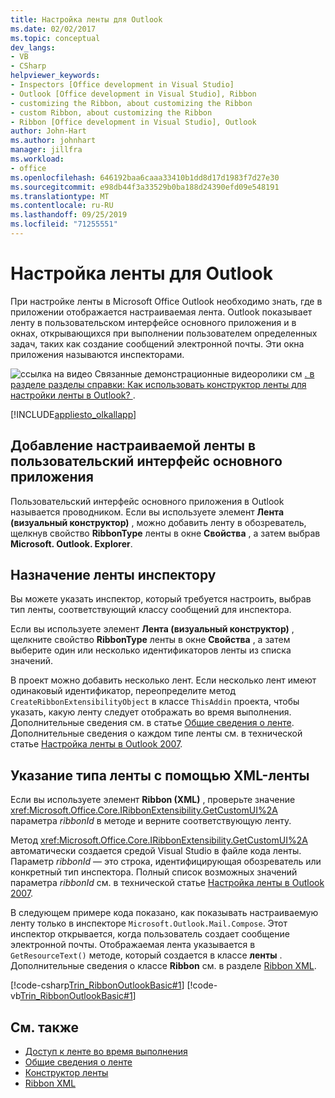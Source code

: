 ```yaml
---
title: Настройка ленты для Outlook
ms.date: 02/02/2017
ms.topic: conceptual
dev_langs:
- VB
- CSharp
helpviewer_keywords:
- Inspectors [Office development in Visual Studio]
- Outlook [Office development in Visual Studio], Ribbon
- customizing the Ribbon, about customizing the Ribbon
- custom Ribbon, about customizing the Ribbon
- Ribbon [Office development in Visual Studio], Outlook
author: John-Hart
ms.author: johnhart
manager: jillfra
ms.workload:
- office
ms.openlocfilehash: 646192baa6caaa33410b1dd8d17d1983f7d27e30
ms.sourcegitcommit: e98db44f3a33529b0ba188d24390efd09e548191
ms.translationtype: MT
ms.contentlocale: ru-RU
ms.lasthandoff: 09/25/2019
ms.locfileid: "71255551"
---
```

# <a name="customize-a-ribbon-for-outlook"></a>Настройка ленты для Outlook
  При настройке ленты в Microsoft Office Outlook необходимо знать, где в приложении отображается настраиваемая лента. Outlook показывает ленту в пользовательском интерфейсе основного приложения и в окнах, открывающихся при выполнении пользователем определенных задач, таких как создание сообщений электронной почты. Эти окна приложения называются инспекторами.

 ![ссылка на видео](../vsto/media/playvideo.gif "ссылка на видео") Связанные демонстрационные видеоролики см [. в разделе разделы справки: Как использовать конструктор ленты для настройки ленты в Outlook? ](http://go.microsoft.com/fwlink/?LinkID=130312).

 [!INCLUDE[appliesto_olkallapp](../vsto/includes/appliesto-olkallapp-md.md)]

## <a name="add-a-custom-ribbon-to-the-main-application-ui"></a>Добавление настраиваемой ленты в пользовательский интерфейс основного приложения
 Пользовательский интерфейс основного приложения в Outlook называется проводником. Если вы используете элемент **Лента (визуальный конструктор)** , можно добавить ленту в обозреватель, щелкнув свойство **RibbonType** ленты в окне **Свойства** , а затем выбрав **Microsoft. Outlook. Explorer**.

## <a name="assign-a-ribbon-to-an-inspector"></a>Назначение ленты инспектору
 Вы можете указать инспектор, который требуется настроить, выбрав тип ленты, соответствующий классу сообщений для инспектора.

 Если вы используете элемент **Лента (визуальный конструктор)** , щелкните свойство **RibbonType** ленты в окне **Свойства** , а затем выберите один или несколько идентификаторов ленты из списка значений.

 В проект можно добавить несколько лент. Если несколько лент имеют одинаковый идентификатор, переопределите метод `CreateRibbonExtensibilityObject` в классе `ThisAddin` проекта, чтобы указать, какую ленту следует отображать во время выполнения. Дополнительные сведения см. в статье [Общие сведения о ленте](../vsto/ribbon-overview.md). Дополнительные сведения о каждом типе ленты см. в технической статье [Настройка ленты в Outlook 2007](/previous-versions/office/developer/office-2007/bb226712(v=office.12)).

## <a name="specify-the-ribbon-type-by-using-ribbon-xml"></a>Указание типа ленты с помощью XML-ленты
 Если вы используете элемент **Ribbon (XML)** , проверьте значение <xref:Microsoft.Office.Core.IRibbonExtensibility.GetCustomUI%2A> параметра *ribbonId* в методе и верните соответствующую ленту.

 Метод <xref:Microsoft.Office.Core.IRibbonExtensibility.GetCustomUI%2A> автоматически создается средой Visual Studio в файле кода ленты. Параметр *ribbonId* — это строка, идентифицирующая обозреватель или конкретный тип инспектора. Полный список возможных значений параметра *ribbonId* см. в технической статье [Настройка ленты в Outlook 2007](/previous-versions/office/developer/office-2007/bb226712(v=office.12)).

 В следующем примере кода показано, как показывать настраиваемую ленту только в инспекторе `Microsoft.Outlook.Mail.Compose`. Этот инспектор открывается, когда пользователь создает сообщение электронной почты. Отображаемая лента указывается в `GetResourceText()` методе, который создается в классе **ленты** . Дополнительные сведения о классе **Ribbon** см. в разделе [Ribbon XML](../vsto/ribbon-xml.md).

 [!code-csharp[Trin_RibbonOutlookBasic#1](../vsto/codesnippet/CSharp/Trin_RibbonOutlookBasic/Ribbon1.cs#1)]
 [!code-vb[Trin_RibbonOutlookBasic#1](../vsto/codesnippet/VisualBasic/Trin_RibbonOutlookBasic/Ribbon1.vb#1)]

## <a name="see-also"></a>См. также
- [Доступ к ленте во время выполнения](../vsto/accessing-the-ribbon-at-run-time.md)
- [Общие сведения о ленте](../vsto/ribbon-overview.md)
- [Конструктор ленты](../vsto/ribbon-designer.md)
- [Ribbon XML](../vsto/ribbon-xml.md)

